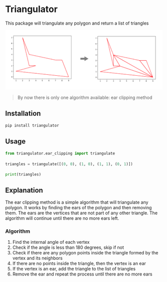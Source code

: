# Triangulator


This package will triangulate any polygon and return a list of triangles



![Example](./docs/Triangulate.png)

> By now  there is only one algorithm available: ear clipping method

## Installation

```bash
pip install triangulator
```

## Usage

```python
from triangulator.ear_clipping import triangulate

triangles = triangulate([(0, 0), (1, 0), (1, 1), (0, 1)])

print(triangles)
```

## Explanation

The ear clipping method is a simple algorithm that will triangulate any polygon. It works by finding the ears of the polygon and then removing them. The ears are the vertices that are not part of any other triangle. The algorithm will continue until there are no more ears left.

### Algorithm

 1. Find the internal angle of each vertex
2. Check if the angle is less than 180 degrees, skip if not
3. Check if there are any polygon points inside the triangle formed by the vertex and its neighbors
4. If there are no points inside the triangle, then the vertex is an ear
5. If the vertex is an ear, add the triangle to the list of triangles
6. Remove the ear and repeat the process until there are no more ears
